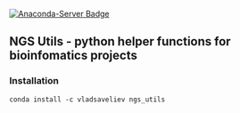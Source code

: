 [![Anaconda-Server Badge](https://anaconda.org/vladsaveliev/ngs_utils/badges/installer/conda.svg)](https://conda.anaconda.org/vladsaveliev)

## NGS Utils - python helper functions for bioinfomatics projects  

### Installation
```
conda install -c vladsaveliev ngs_utils
```
